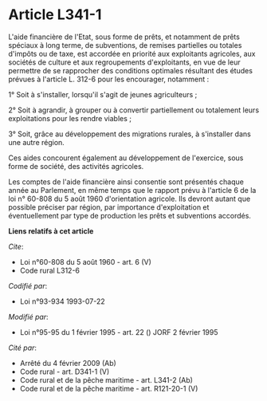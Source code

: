 # Article L341-1

L'aide financière de l'Etat, sous forme de prêts, et notamment de prêts spéciaux à long terme, de subventions, de remises
partielles ou totales d'impôts ou de taxe, est accordée en priorité aux exploitants agricoles, aux sociétés de culture et aux
regroupements d'exploitants, en vue de leur permettre de se rapprocher des conditions optimales résultant des études prévues
à l'article L. 312-6 pour les encourager, notamment :

1° Soit à s'installer, lorsqu'il s'agit de jeunes agriculteurs ;

2° Soit à agrandir, à grouper ou à convertir partiellement ou totalement leurs exploitations pour les rendre viables ;

3° Soit, grâce au développement des migrations rurales, à s'installer dans une autre région.

Ces aides concourent également au développement de l'exercice, sous forme de société, des activités agricoles.

Les comptes de l'aide financière ainsi consentie sont présentés chaque année au Parlement, en même temps que le rapport prévu
à l'article 6 de la loi n° 60-808 du 5 août 1960 d'orientation agricole. Ils devront autant que possible préciser par région,
par importance d'exploitation et éventuellement par type de production les prêts et subventions accordés.

**Liens relatifs à cet article**

_Cite_:

  - Loi n°60-808 du 5 août 1960 - art. 6 (V)
  - Code rural L312-6

_Codifié par_:

  - Loi n°93-934 1993-07-22

_Modifié par_:

  - Loi n°95-95 du 1 février 1995 - art. 22 () JORF 2 février 1995

_Cité par_:

  - Arrêté du 4 février 2009 (Ab)
  - Code rural - art. D341-1 (V)
  - Code rural et de la pêche maritime - art. L341-2 (Ab)
  - Code rural et de la pêche maritime - art. R121-20-1 (V)
